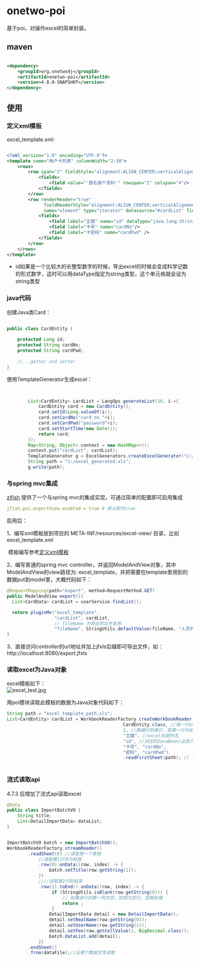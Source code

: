 # onetwo-poi
基于poi，对操作excel的简单封装。

## maven ##
```xml

<dependency>
    <groupId>org.onetwo4j</groupId>
    <artifactId>onetwo-poi</artifactId>
    <version>4.8.0-SNAPSHOT</version>
</dependency>   

```

## 使用 ##
### 定义xml模板
excel_template.xml:   
```xml

<?xml version="1.0" encoding="UTF-8"?>
<template name="用户卡列表" columnWidth="2:30">
	<rows>
		<row span="2" fieldStyle="alignment:ALIGN_CENTER;verticalAlignment:VERTICAL_CENTER;" fieldFont="boldweight:BOLDWEIGHT_BOLD">
			<fields>
				<field value="'报名客户资料'" rowspan="2" colspan="4"/>
			</fields>
		</row>
		<row renderHeader="true" 
		      fieldHeaderStyle="alignment:ALIGN_CENTER;verticalAlignment:VERTICAL_CENTER;" fieldHeaderFont="boldweight:BOLDWEIGHT_BOLD"
		      name="element" type="iterator" datasource="#cardList" fieldFont="boldweight:BOLDWEIGHT_NORMAL;color:COLOR_RED"> 
			<fields>
				<field label="主键" name="id" dataType="java.lang.String"/>
				<field label="卡号" name="cardNo"/>
				<field label="卡密码" name="cardPwd" />
			</fields>
		</row>
	</rows>
</template>

```
- id如果是一个比较大的长整型数字的时候，导出excel的时候会变成科学记数的形式数字，这时可以用dataType指定为string类型，这个单元格就会设为string类型

### java代码

创建Java类Card：   

```Java

public class CardEntity {
	
	protected Long id;
	protected String cardNo;
	protected String cardPwd;
	
	//...getter and setter
}

```

使用TemplateGenerator生成excel：   
```Java

        
		List<CardEntity> cardList = LangOps.generateList(10, i->{
			CardEntity card = new CardEntity();
			card.setId(Long.valueOf(i));
			card.setCardNo("card_no_"+i);
			card.setCardPwd("password"+i);
			card.setStartTime(new Date());
			return card;
		});
		Map<String, Object> context = new HashMap<>();
		context.put("cardList", cardList);
		TemplateGenerator g = ExcelGenerators.createExcelGenerator("c:/excel_template.xml", context);
		String path = "c:/excel_generated.xls";
		g.write(path);

```



### 与spring mvc集成

[zifish](https://github.com/wayshall/onetwo) 提供了一个与spring mvc的集成实现，可通过简单的配置即可启用集成

```yaml
jfish.poi.exportView.enabled = true # 默认即为true
```

启用后：

1、编写xml模板放到项目的 META-INF/resources/excel-view/ 目录，比如excel_template.xml

​		模板编写参考[定义xml模板](#定义xml模板)

2、编写普通的spring mvc controller，并返回ModelAndView对象，其中ModelAndView的view路径为: excel_template，并把需要在template里用到的数据put到model里，大概代码如下：

```java
@RequestMapping(path="export", method=RequestMethod.GET)
public ModelAndView export(){ 
  List<CardData> cardList = userService.findList();

  return pluginMv("excel_template", 
                  "cardList", cardList,
                  // fileName 为导出的文件名称
                  "fileName", StringUtils.defaultValue(fileName, "人员列表"));
}
```

3、直接访问controller的url地址并加上jfxls后缀即可导出文件，如：http://localhost:8080/export.jfxls



### 读取excel为Java对象

excel模板如下：   
![excel_test.jpg](doc/image/excel_test.jpg)

用poi模块读取此模板的数据为Java对象代码如下：

```Java
String path = "excel_template_path.xls";
List<CardEntity> cardList = WorkbookReaderFactory.createWorkbookReader(
                                            CardEntity.class, //每一行excel数据映射的对象
                                            1, //数据行的索引，若第一行为标题行，第二行开始为数据行，则此参数为1 
											"主键", //excel标题列名
											"id", //对应的JavaBean(此处为CardEntity)的属性名,下面的参数如此类推
											"卡号", "cardNo", 
											"密码", "cardPwd")
											.readFirstSheet(path); // 读取第一个excel表格
		
```

### 流式读取api


4.7.3 后增加了流式api读取excel

```Java
@Data
public class ImportBatchVO {
    String title;
    List<DetailImportData> dataList;
}


ImportBatchVO batch = new ImportBatchVO();
WorkbookReaderFactory.streamReader()
		.readSheet(0) //读取第一个表格
			//读取第1行作为标题
			.row(0).onData((row, index) -> {
				batch.setTitle(row.getString(1));
			})
			////读取第2行到结束
			.row(1).toEnd().onData((row, index) -> {
                 if (StringUtils.isBlank(row.getString(0))) {
                     // 如果该行的第一列为空，则视为空行，忽略处理
                     return ;
                 }
				DetailImportData detail = new DetailImportData();
				detail.setRealName(row.getString(0));
				detail.setUserName(row.getString(1));
				detail.setFee(row.getCellValue(2, BigDecimal.class));
				batch.dataList.add(detail);
			})
		.endSheet()
		.from(dataFile);//从哪个数据文件读取
```













